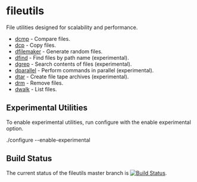 # fileutils
File utilities designed for scalability and performance.

 - [dcmp](doc/markdown/dcmp.1.md) - Compare files.
 - [dcp](doc/markdown/dcp.1.md) - Copy files.
 - [dfilemaker](doc/markdown/dfilemaker.1.md) - Generate random files.
 - [dfind](doc/markdown/dfind.1.md) - Find files by path name (experimental).
 - [dgrep](doc/markdown/dgrep.1.md) - Search contents of files (experimental).
 - [dparallel](doc/markdown/dparallel.1.md) - Perform commands in parallel (experimental).
 - [dtar](doc/markdown/dtar.1.md) - Create file tape archives (experimental).
 - [drm](doc/markdown/drm.1.md) - Remove files.
 - [dwalk](doc/markdown/dwalk.1.md) - List files.

## Experimental Utilities
To enable experimental utilities, run configure with the enable experimental option.

  ./configure --enable-experimental

## Build Status
The current status of the fileutils master branch is [![Build Status](https://travis-ci.org/hpc/fileutils.png?branch=master)](https://travis-ci.org/hpc/fileutils).
